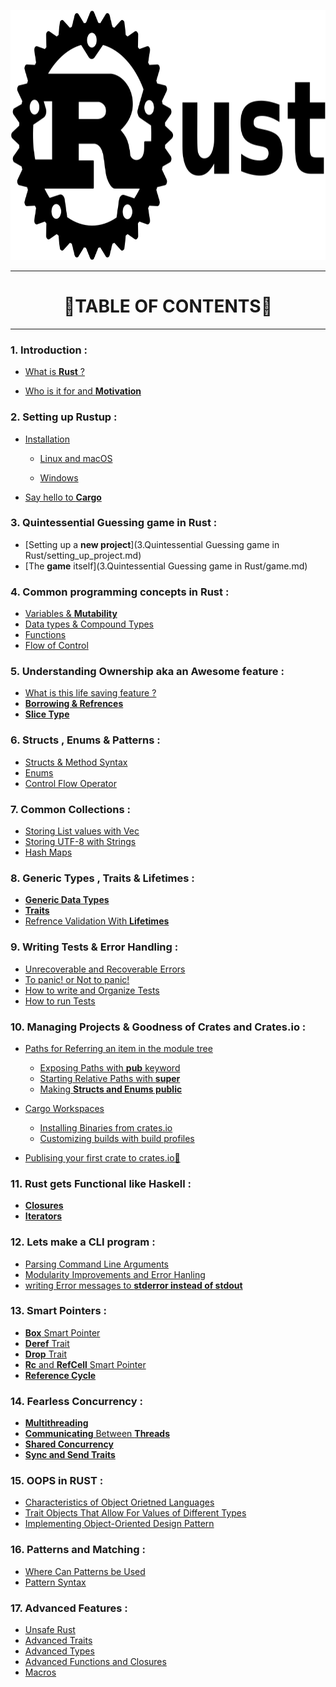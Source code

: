 <p align="center">
 <img src="logo.png" height= 400 width = 600 />
</p>

<hr>

<h1 align="center">🦀TABLE OF CONTENTS🦀</h1>

<hr>

### 1. Introduction :

- [What is **Rust** ?](1.Introduction/Who_and_what.md)

- [Who is it for and **Motivation**](1.Introduction/Motivation.md)

### 2. Setting up Rustup :

- [Installation]()
  
  - [Linux and macOS]()
  
  - [Windows]()

- [Say hello to **Cargo**]() 

### 3. Quintessential Guessing game in Rust :

- [Setting up a **new project**](3.Quintessential Guessing game in Rust/setting_up_project.md)
- [The **game** itself](3.Quintessential Guessing game in Rust/game.md)

### 4.  Common programming concepts in Rust :

- [Variables & **Mutability**]()
- [Data types & Compound Types]()
- [Functions]()
- [Flow of Control]()

### 5. Understanding **Ownership** aka an Awesome feature :

- [What is this life saving feature ?]()
- [**Borrowing & Refrences**]()
- [**Slice Type**]()

### 6. Structs , Enums & Patterns :

- [Structs & Method Syntax]()
- [Enums]()
- [Control Flow Operator]()

### 7. Common Collections :

- [Storing List values with Vec]()
- [Storing UTF-8 with Strings]()
- [Hash Maps]()

### 8. Generic Types , Traits & Lifetimes :

- [**Generic Data Types**]()
- [**Traits**]()
- [Refrence Validation With **Lifetimes**]()

### 9. Writing **Tests** &  **Error Handling** :

- [Unrecoverable and Recoverable Errors]()
- [To panic! or Not to panic!]()
- [How to write and Organize Tests]()
- [How to run Tests]()

### 10. Managing Projects & Goodness of Crates and Crates.io :

- [Paths for Referring an item in the module tree]()
  
  - [Exposing Paths with **pub** keyword]()
  - [Starting Relative Paths with **super**]()
  - [Making **Structs and Enums public**]()

- [Cargo Workspaces]()
  
  - [Installing Binaries from crates.io]()
  - [Customizing builds with build profiles]()

- [Publising your first crate to crates.io🦀]()

### 11. Rust gets Functional like Haskell :

- [**Closures**]()
- [**Iterators**]()

### 12. Lets make a CLI program :

- [Parsing Command Line Arguments]()
- [Modularity Improvements and Error Hanling]()
- [writing Error messages to **stderror instead of stdout**]()

### 13. Smart Pointers :

- [**Box** Smart Pointer]()
- [**Deref** Trait]()
- [**Drop** Trait]()
- [**Rc** and **RefCell** Smart Pointer]()
- [**Reference Cycle**]()


### 14. Fearless Concurrency : 

- [**Multithreading**]()
- [**Communicating** Between **Threads**]()
- [**Shared Concurrency**]()
- [**Sync and Send Traits**]()


### 15. OOPS in RUST :

- [Characteristics of Object Orietned Languages]()
- [Trait Objects That Allow For Values of Different Types]()
- [Implementing Object-Oriented Design Pattern]()

### 16. Patterns and Matching :

- [Where Can Patterns be Used]()
- [Pattern Syntax]()

### 17. Advanced Features :

- [Unsafe Rust]()
- [Advanced Traits]()
- [Advanced Types]()
- [Advanced Functions and Closures]()
- [Macros]()
